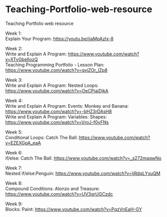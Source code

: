 # Teaching-Portfolio-web-resource
Teaching Portfolio web resource

Week 1:<br />
Explain Your Program: https://youtu.be/jjaMpAzIx-8

Week 2:<br />
Write and Explain A Program: https://www.youtube.com/watch?v=XTvGbelIozQ <br />
Teaching Programming Portfolio - Lesson Plan: https://www.youtube.com/watch?v=qviZOr_lZp8

Week 3:<br />
Write and Explain A Program: Nested Loops: https://www.youtube.com/watch?v=OeCPjaiDjkA

Week 4:<br />
Write and Explain A Program: Events: Monkey and Banana: https://www.youtube.com/watch?v=-bHZ3rDAsH8 <br />
Write and Explain A Program: Variables: Shapes: https://www.youtube.com/watch?v=VroJ-f0yFNs <br />

Week 5:<br />
Conditional Loops: Catch The Ball: https://www.youtube.com/watch?v=EZEXGpA_eaA <br />

Week 6:<br />
if/else: Catch The Ball: https://www.youtube.com/watch?v=_s272maqwNo <br />


Week 7: <br />
Nested if/else:Penguin: https://www.youtube.com/watch?v=IjRdqLYxuQM <br />

Week 8: <br />
Compound Conditions: Alonzo and Treasure: https://www.youtube.com/watch?v=UV3grUGCzdc <br />

Week 9: <br />
Blocks: Paint: https://www.youtube.com/watch?v=PqzVnEaH-GY
